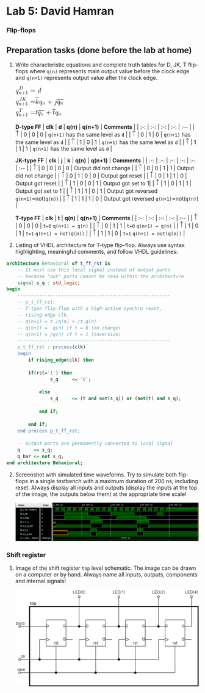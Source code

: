 # Lab 5: David Hamran

### Flip-flops
## Preparation tasks (done before the lab at home)

1. Write characteristic equations and complete truth tables for D, JK, T flip-flops where `q(n)` represents main output value before the clock edge and `q(n+1)` represents output value after the clock edge.

   ![Characteristic equations](images/eq.png)

   <!--

	LaTeX editor
   https://editor.codecogs.com/
   -->

   **D-type FF**
   | **clk** | **d** | **q(n)** | **q(n+1)** | **Comments** |
   | :-: | :-: | :-: | :-: | :-- |
   | ![rising](images/eq_uparrow.png) | 0 | 0 | 0 | `q(n+1)` has the same level as `d` |
   | ![rising](images/eq_uparrow.png) | 0 | 1 | 0 | `q(n+1)` has the same level as `d` |
   | ![rising](images/eq_uparrow.png) | 1 | 0 | 1 | `q(n+1)` has the same level as `d` |
   | ![rising](images/eq_uparrow.png) | 1 | 1 | 1 | `q(n+1)` has the same level as `d` |

   **JK-type FF**
   | **clk** | **j** | **k** | **q(n)** | **q(n+1)** | **Comments** |
   | :-: | :-: | :-: | :-: | :-: | :-- |
   | ![rising](images/eq_uparrow.png) | 0 | 0 | 0 | 0 | Output did not change |
   | ![rising](images/eq_uparrow.png) | 0 | 0 | 1 | 1 | Output did not change |
   | ![rising](images/eq_uparrow.png) | 0 | 1 | 0 | 0 | Output got reset |
   | ![rising](images/eq_uparrow.png) | 0 | 1 | 1 | 0 | Output got reset |
   | ![rising](images/eq_uparrow.png) | 1 | 0 | 0 | 1 | Output got set to 1|
   | ![rising](images/eq_uparrow.png) | 1 | 0 | 1 | 1 | Output got set to 1 |
   | ![rising](images/eq_uparrow.png) | 1 | 1 | 0 | 1 | Output got reversed `q(n+1)`=not(`q(n)`) |
   | ![rising](images/eq_uparrow.png) | 1 | 1 | 1 | 0 | Output got reversed `q(n+1)`=not(`q(n)`) |

   **T-type FF**
   | **clk** | **t** | **q(n)** | **q(n+1)** | **Comments** |
   | :-: | :-: | :-: | :-: | :-- |
   | ![rising](images/eq_uparrow.png) | 0 | 0 | 0 | `t=0` `q(n+1) = q(n)` |
   | ![rising](images/eq_uparrow.png) | 0 | 1 | 1 | `t=0` `q(n+1) = q(n)` |
   | ![rising](images/eq_uparrow.png) | 1 | 0 | 1 | `t=1` `q(n+1) = not(q(n))` |
   | ![rising](images/eq_uparrow.png) | 1 | 1 | 0 | `t=1` `q(n+1) = not(q(n))` |



1. Listing of VHDL architecture for T-type flip-flop. Always use syntax highlighting, meaningful comments, and follow VHDL guidelines:

```vhdl
architecture Behavioral of t_ff_rst is
    -- It must use this local signal instead of output ports
    -- because "out" ports cannot be read within the architecture
    signal s_q : std_logic;
begin
    --------------------------------------------------------
    -- p_t_ff_rst:
    -- T type flip-flop with a high-active synchro reset,
    -- rising-edge clk.
    -- q(n+1) = t./q(n) + /t.q(n)
    -- q(n+1) =  q(n) if t = 0 (no change)
    -- q(n+1) = /q(n) if t = 1 (inversion)
    --------------------------------------------------------
    p_t_ff_rst : process(clk)
    begin
        if rising_edge(clk) then

        if(rst='1') then
                s_q     <= '0';

            else
                s_q     <= (t and not(s_q)) or (not(t) and s_q);

            end if;  

        end if;
    end process p_t_ff_rst;

    -- Output ports are permanently connected to local signal
    q     <= s_q;
    q_bar <= not s_q;
end architecture Behavioral;
```

2. Screenshot with simulated time waveforms. Try to simulate both flip-flops in a single testbench with a maximum duration of 200 ns, including reset. Always display all inputs and outputs (display the inputs at the top of the image, the outputs below them) at the appropriate time scale!

   ![your figure](images/simulation.png)

### Shift register

1. Image of the shift register `top` level schematic. The image can be drawn on a computer or by hand. Always name all inputs, outputs, components and internal signals!

   ![shiftregister](images/shift_register.png)
